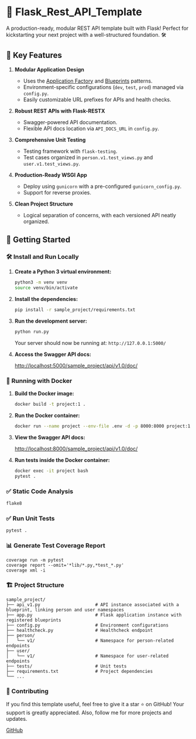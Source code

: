 # 🚀 Flask_Rest_API_Template

A production-ready, modular REST API template built with Flask! Perfect for kickstarting your next project with a well-structured foundation. 🛠️

## 🎯 Key Features

1. **Modular Application Design**
   - Uses the [Application Factory](https://flask.palletsprojects.com/en/master/patterns/appfactories/) and [Blueprints](https://flask.palletsprojects.com/en/master/blueprints/) patterns.
   - Environment-specific configurations (`dev`, `test`, `prod`) managed via `config.py`.
   - Easily customizable URL prefixes for APIs and health checks.

2. **Robust REST APIs with Flask-RESTX**
   - Swagger-powered API documentation.
   - Flexible API docs location via `API_DOCS_URL` in `config.py`.

3. **Comprehensive Unit Testing**
   - Testing framework with `flask-testing`.
   - Test cases organized in `person.v1.test_views.py` and `user.v1.test_views.py`.

4. **Production-Ready WSGI App**
   - Deploy using `gunicorn` with a pre-configured `gunicorn_config.py`.
   - Support for reverse proxies.

5. **Clean Project Structure**
   - Logical separation of concerns, with each versioned API neatly organized.

## 🚀 Getting Started

### 🛠️ Install and Run Locally

1. **Create a Python 3 virtual environment:**

    ```bash
    python3 -m venv venv
    source venv/bin/activate
    ```

2. **Install the dependencies:**

    ```bash
    pip install -r sample_project/requirements.txt
    ```

3. **Run the development server:**

    ```bash
    python run.py
    ```

    Your server should now be running at: `http://127.0.0.1:5000/`

4. **Access the Swagger API docs:**

    [http://localhost:5000/sample_project/api/v1.0/doc/](http://localhost:5000/sample_project/api/v1.0/doc/)

### 🐳 Running with Docker

1. **Build the Docker image:**

    ```bash
    docker build -t project:1 .
    ```

2. **Run the Docker container:**

    ```bash
    docker run --name project --env-file .env -d -p 8000:8000 project:1
    ```

3. **View the Swagger API docs:**

    [http://localhost:8000/sample_project/api/v1.0/doc/](http://localhost:8000/sample_project/api/v1.0/doc/)

4. **Run tests inside the Docker container:**

    ```bash
    docker exec -it project bash
    pytest .
    ```

### ✅ Static Code Analysis

```bash
flake8
```

### ✅ Run Unit Tests
```
pytest .
```

### 📊 Generate Test Coverage Report
```
coverage run -m pytest
coverage report --omit='*lib/*.py,*test_*.py'
coverage xml -i
```

### 🏗️ Project Structure
```
sample_project/
├── api_v1.py                     # API instance associated with a blueprint, linking person and user namespaces
├── app.py                        # Flask application instance with registered blueprints
├── config.py                     # Environment configurations
├── healthcheck.py                # Healthcheck endpoint
├── person/
│   └── v1/                       # Namespace for person-related endpoints
├── user/
│   └── v1/                       # Namespace for user-related endpoints
├── tests/                        # Unit tests
├── requirements.txt              # Project dependencies
└── ...
```

### 🙌 Contributing

If you find this template useful, feel free to give it a star ⭐ on GitHub! Your support is greatly appreciated. Also, follow me for more projects and updates.

[GitHub](https://github.com/asadalif18/)



